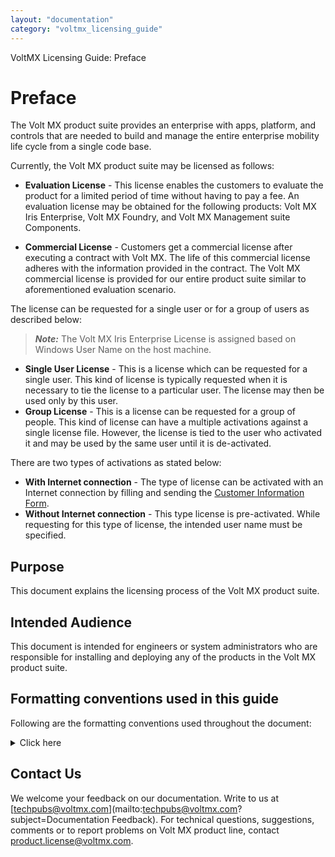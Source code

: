 ```yaml
---
layout: "documentation"
category: "voltmx_licensing_guide"
---
```

                              

VoltMX Licensing Guide: Preface

Preface
=======

The Volt MX product suite provides an enterprise with apps, platform, and controls that are needed to build and manage the entire enterprise mobility life cycle from a single code base.

Currently, the Volt MX product suite may be licensed as follows:

*   **Evaluation License** - This license enables the customers to evaluate the product for a limited period of time without having to pay a fee. An evaluation license may be obtained for the following products: Volt MX Iris Enterprise, Volt MX Foundry, and Volt MX Management suite Components.

*   **Commercial License** - Customers get a commercial license after executing a contract with Volt MX. The life of this commercial license adheres with the information provided in the contract. The Volt MX commercial license is provided for our entire product suite similar to aforementioned evaluation scenario.

The license can be requested for a single user or for a group of users as described below:

> **_Note:_** The Volt MX Iris Enterprise License is assigned based on Windows User Name on the host machine.

*   **Single User License** - This is a license which can be requested for a single user. This kind of license is typically requested when it is necessary to tie the license to a particular user. The license may then be used only by this user.
*   **Group License** - This is a license can be requested for a group of people. This kind of license can have a multiple activations against a single license file. However, the license is tied to the user who activated it and may be used by the same user until it is de-activated.

There are two types of activations as stated below:

*   **With Internet connection** - The type of license can be activated with an Internet connection by filling and sending the [Customer Information Form](Customer_Information_Form.html#appendix-customer-information-form).
*   **Without Internet connection** - This type license is pre-activated. While requesting for this type of license, the intended user name must be specified.

Purpose
-------

This document explains the licensing process of the Volt MX product suite.

Intended Audience
-----------------

This document is intended for engineers or system administrators who are responsible for installing and deploying any of the products in the Volt MX product suite.

Formatting conventions used in this guide
-----------------------------------------

Following are the formatting conventions used throughout the document:


<details close markdown="block"><summary>Click here</summary>
    
<table>
<tr>
<th>Conventions</th>
<th>Explanation</th>    
</tr>
<tr>
<td>
<tt>Monospace</tt>
</td>
<td>
<ul>
<li>User input text, system prompts, and responses</li>
<li>File path</li>
<li>Commands</li>
<li>Program code</li>
<li>File names</li>
</ul>
</td>
</tr>

<tr>
<td>
<em>Italic</em>
</td>
<td>
<ul>
<li>Emphasis</li>
<li>Names of books and documents</li>
<li>New terminology</li>
</ul>
</td>
</tr>

<tr>
<td>
<strong>Bold</strong>
</td>
<td>
<ul>
<li>Windows</li>
<li>Menus</li>
<li>Buttons</li>
<li>Icons</li>
<li>Fields</li>
<li>Tabs</li>
<li>Folders</li>
</ul>
</td>
</tr>

<tr>
<td>
<a href="">URL</a>
</td>
<td>
<p></p>
<p>Active link to a URL.</p>
<p></p>
</td>
</tr>

<tr>
<td>
<blockquote><em>Note</em></blockquote>
</td>
<td>
<p></p>
<p>Provides helpful hints or additional information.</p>
<p></p>
</td>
</tr>

<tr>
<td style="color:red;">
<strong><em>Important</em></strong>
</td>
<td>
<p></p>
<p>Highlights actions or information that might cause problems to systems or data.</p>
<p></p>
</td>
</tr>
</table>
    
</details>


Contact Us
----------

We welcome your feedback on our documentation. Write to us at [techpubs@voltmx.com](mailto:techpubs@voltmx.com?subject=Documentation Feedback). For technical questions, suggestions, comments or to report problems on Volt MX product line, contact [product.license@voltmx.com](mailto:product.license@voltmx.com).
